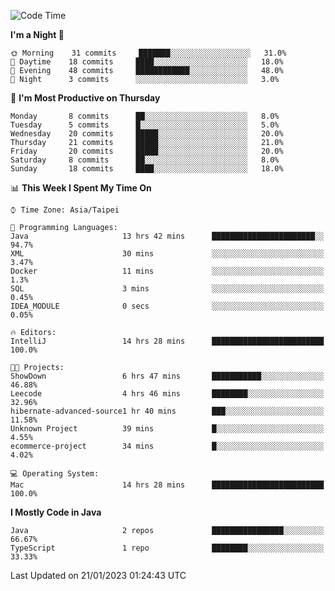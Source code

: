 <!--START_SECTION:waka-->
![Code Time](http://img.shields.io/badge/Code%20Time-139%20hrs%209%20mins-blue)

**I'm a Night 🦉** 

```text
🌞 Morning    31 commits     ███████░░░░░░░░░░░░░░░░░░   31.0% 
🌆 Daytime    18 commits     ████░░░░░░░░░░░░░░░░░░░░░   18.0% 
🌃 Evening    48 commits     ████████████░░░░░░░░░░░░░   48.0% 
🌙 Night      3 commits      ░░░░░░░░░░░░░░░░░░░░░░░░░   3.0%

```
📅 **I'm Most Productive on Thursday** 

```text
Monday       8 commits      ██░░░░░░░░░░░░░░░░░░░░░░░   8.0% 
Tuesday      5 commits      █░░░░░░░░░░░░░░░░░░░░░░░░   5.0% 
Wednesday    20 commits     █████░░░░░░░░░░░░░░░░░░░░   20.0% 
Thursday     21 commits     █████░░░░░░░░░░░░░░░░░░░░   21.0% 
Friday       20 commits     █████░░░░░░░░░░░░░░░░░░░░   20.0% 
Saturday     8 commits      ██░░░░░░░░░░░░░░░░░░░░░░░   8.0% 
Sunday       18 commits     ████░░░░░░░░░░░░░░░░░░░░░   18.0%

```


📊 **This Week I Spent My Time On** 

```text
⌚︎ Time Zone: Asia/Taipei

💬 Programming Languages: 
Java                     13 hrs 42 mins      ███████████████████████░░   94.7% 
XML                      30 mins             ░░░░░░░░░░░░░░░░░░░░░░░░░   3.47% 
Docker                   11 mins             ░░░░░░░░░░░░░░░░░░░░░░░░░   1.3% 
SQL                      3 mins              ░░░░░░░░░░░░░░░░░░░░░░░░░   0.45% 
IDEA_MODULE              0 secs              ░░░░░░░░░░░░░░░░░░░░░░░░░   0.05%

🔥 Editors: 
IntelliJ                 14 hrs 28 mins      █████████████████████████   100.0%

🐱‍💻 Projects: 
ShowDown                 6 hrs 47 mins       ███████████░░░░░░░░░░░░░░   46.88% 
Leecode                  4 hrs 46 mins       ████████░░░░░░░░░░░░░░░░░   32.96% 
hibernate-advanced-source1 hr 40 mins        ███░░░░░░░░░░░░░░░░░░░░░░   11.58% 
Unknown Project          39 mins             █░░░░░░░░░░░░░░░░░░░░░░░░   4.55% 
ecommerce-project        34 mins             █░░░░░░░░░░░░░░░░░░░░░░░░   4.02%

💻 Operating System: 
Mac                      14 hrs 28 mins      █████████████████████████   100.0%

```

**I Mostly Code in Java** 

```text
Java                     2 repos             ████████████████░░░░░░░░░   66.67% 
TypeScript               1 repo              ████████░░░░░░░░░░░░░░░░░   33.33%

```



 Last Updated on 21/01/2023 01:24:43 UTC
<!--END_SECTION:waka-->
